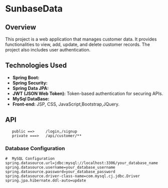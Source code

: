 # SunbaseData

## Overview

This project is a web application that manages customer data. It provides functionalities to view, add, update, and
delete customer records. The project also includes user authentication.

## Technologies Used

- **Spring Boot:**
- **Spring Security:**
- **Spring Data JPA:**
- **JWT (JSON Web Token):** Token-based authentication for securing APIs.
- **MySql DataBase:**
- **Front-end:** JSP, CSS, JavaScript,Bootstrap,JQuery.

## API
       public ==>     /login,/signup
       private ===>   /api/customer/**

### Database Configuration

```properties
#  MySQL Configuration
spring.datasource.url=jdbc:mysql://localhost:3306/your_database_name
spring.datasource.username=your_database_username
spring.datasource.password=your_database_password
spring.datasource.driver-class-name=com.mysql.cj.jdbc.Driver
spring.jpa.hibernate.ddl-auto=update


